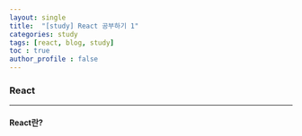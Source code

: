```yaml
---
layout: single
title:  "[study] React 공부하기 1"
categories: study
tags: [react, blog, study] 
toc : true
author_profile : false 
---
```


### React
***

#### React란?
